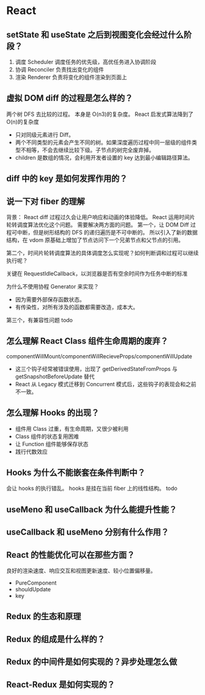 # React

## setState 和 useState 之后到视图变化会经过什么阶段？

1. 调度 Scheduler 调度任务的优先级，高优任务进入协调阶段
2. 协调 Reconciler 负责找出变化的组件
3. 渲染 Renderer 负责将变化的组件渲染到页面上

## 虚拟 DOM diff 的过程是怎么样的？

两个树 DFS 去比较的过程。
本身是 O(n3)的复杂度。
React 启发式算法降到了 O(n)的复杂度

- 只对同级元素进行 Diff。
- 两个不同类型的元素会产生不同的树。如果深度遍历过程中同一层级的组件类型不相等，不会去继续比较下级。子节点的树完全废弃掉。
- children 是数组的情况，会利用开发者设置的 key 达到最小编辑路径算法。

## diff 中的 key 是如何发挥作用的？

## 说一下对 fiber 的理解

背景：
React diff 过程过久会让用户响应和动画的体验降低。
React 运用时间片轮转调度算法优化这个问题。
需要解决两方面的问题。
第一个，让 DOM Diff 过程可中断，但是树形结构的 DFS 的递归遍历是不可中断的。
所以引入了新的数据结构，在 vdom 原基础上增加了节点访问下一个兄弟节点和父节点的引用。

第二个，时间片轮转调度算法的具体调度怎么实现呢？如何判断调和过程可以继续执行呢？

关键在 RequestIdleCallback，以浏览器是否有空余时间作为任务中断的标准

为什么不使用协程 Generator 来实现？

- 因为需要外部保存函数状态。
- 有传染性，对所有涉及的函数都需要改造，成本大。

第三个，有兼容性问题
todo

## 怎么理解 React Class 组件生命周期的废弃？

componentWillMount/componentWillRecieveProps/componentWillUpdate

- 这三个钩子经常被错误使用，出现了 getDerivedStateFromProps 与 getSnapshotBeforeUpdate 替代
- React 从 Legacy 模式迁移到 Concurrent 模式后，这些钩子的表现会和之前不一致。

## 怎么理解 Hooks 的出现？

- 组件用 Class 过重，有生命周期，又很少被利用
- Class 组件的状态复用困难
- 让 Function 组件能够保存状态
- 践行代数效应

## Hooks 为什么不能嵌套在条件判断中？

会让 hooks 的执行错乱。
hooks 是挂在当前 fiber 上的线性结构。
todo

## useMeno 和 useCallback 为什么能提升性能？

## useCallback 和 useMeno 分别有什么作用？

## React 的性能优化可以在那些方面？

良好的渲染速度、响应交互和视图更新速度、较小位置偏移量。

- PureComponent
- shouldUpdate
- key

## Redux 的生态和原理

## Redux 的组成是什么样的？

## Redux 的中间件是如何实现的？异步处理怎么做

## React-Redux 是如何实现的？
